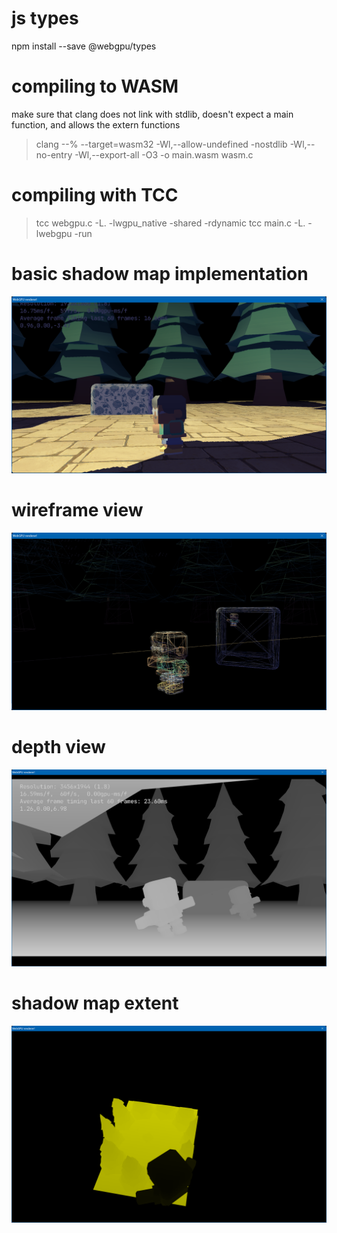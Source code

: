 # js types
npm install --save @webgpu/types

# compiling to WASM
make sure that clang does not link with stdlib, doesn't expect a main function, and allows the extern functions
> clang --% --target=wasm32 -Wl,--allow-undefined -nostdlib -Wl,--no-entry -Wl,--export-all -O3 -o main.wasm wasm.c

# compiling with TCC
> tcc webgpu.c -L. -lwgpu_native -shared -rdynamic
> tcc main.c -L. -lwebgpu -run

# basic shadow map implementation
![shadows.png](data/screenshots/shadows.png)
# wireframe view
![wireframe.png](data/screenshots/wireframe.png)
# depth view
![depth.png](data/screenshots/depth.png)
# shadow map extent
![shadow_map.png](data/screenshots/shadow_map.png)